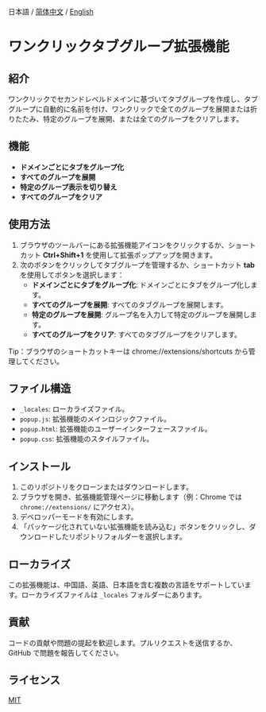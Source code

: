 日本語 / [简体中文](./README_CN.md) / [English](./README.md)

# ワンクリックタブグループ拡張機能

## 紹介

ワンクリックでセカンドレベルドメインに基づいてタブグループを作成し、タブグループに自動的に名前を付け、ワンクリックで全てのグループを展開または折りたたみ、特定のグループを展開、または全てのグループをクリアします。

## 機能

- **ドメインごとにタブをグループ化**
- **すべてのグループを展開**
- **特定のグループ表示を切り替え**
- **すべてのグループをクリア**

## 使用方法

1. ブラウザのツールバーにある拡張機能アイコンをクリックするか、ショートカット **Ctrl+Shift+1** を使用して拡張ポップアップを開きます。
2. 次のボタンをクリックしてタブグループを管理するか、ショートカット **tab** を使用してボタンを選択します：
   - **ドメインごとにタブをグループ化**: ドメインごとにタブをグループ化します。
   - **すべてのグループを展開**: すべてのタブグループを展開します。
   - **特定のグループを展開**: グループ名を入力して特定のグループを展開します。
   - **すべてのグループをクリア**: すべてのタブグループをクリアします。

Tip：ブラウザのショートカットキーは chrome://extensions/shortcuts から管理してください。

## ファイル構造

- `_locales`: ローカライズファイル。
- `popup.js`: 拡張機能のメインロジックファイル。
- `popup.html`: 拡張機能のユーザーインターフェースファイル。
- `popup.css`: 拡張機能のスタイルファイル。

## インストール

1. このリポジトリをクローンまたはダウンロードします。
2. ブラウザを開き、拡張機能管理ページに移動します（例：Chrome では `chrome://extensions/` にアクセス）。
3. デベロッパーモードを有効にします。
4. 「パッケージ化されていない拡張機能を読み込む」ボタンをクリックし、ダウンロードしたリポジトリフォルダーを選択します。

## ローカライズ

この拡張機能は、中国語、英語、日本語を含む複数の言語をサポートしています。ローカライズファイルは `_locales` フォルダーにあります。

## 貢献

コードの貢献や問題の提起を歓迎します。プルリクエストを送信するか、GitHub で問題を報告してください。

## ライセンス

[MIT](https://opensource.org/license/mit/)
